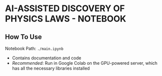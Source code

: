 # AI-ASSISTED DISCOVERY OF PHYSICS LAWS - NOTEBOOK

## How To Use
Notebook Path: `./main.ipynb`
- Contains documentation and code
- *Recommended*: Run in Google Colab on the GPU-powered server, which has all the necessary libraries installed
